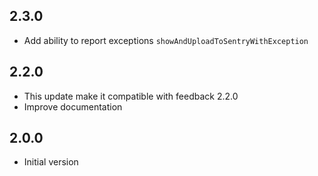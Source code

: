 ## 2.3.0

* Add ability to report exceptions `showAndUploadToSentryWithException`

## 2.2.0

* This update make it compatible with feedback 2.2.0
* Improve documentation

## 2.0.0

* Initial version
